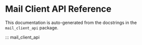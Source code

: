 # Mail Client API Reference

This documentation is auto-generated from the docstrings in the `mail_client_api` package.

::: mail_client_api
